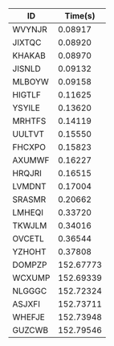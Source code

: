 |ID|Time(s)|
|-|-|
|WVYNJR|0.08917|
|JIXTQC|0.08920|
|KHAKAB|0.08970|
|JISNLD|0.09132|
|MLBOYW|0.09158|
|HIGTLF|0.11625|
|YSYILE|0.13620|
|MRHTFS|0.14119|
|UULTVT|0.15550|
|FHCXPO|0.15823|
|AXUMWF|0.16227|
|HRQJRI|0.16515|
|LVMDNT|0.17004|
|SRASMR|0.20662|
|LMHEQI|0.33720|
|TKWJLM|0.34016|
|OVCETL|0.36544|
|YZHOHT|0.37808|
|DOMPZP|152.67773|
|WCXUMP|152.69339|
|NLGGGC|152.72324|
|ASJXFI|152.73711|
|WHEFJE|152.73948|
|GUZCWB|152.79546|
